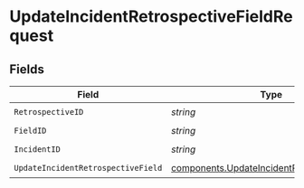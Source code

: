 # UpdateIncidentRetrospectiveFieldRequest


## Fields

| Field                                                                                                      | Type                                                                                                       | Required                                                                                                   | Description                                                                                                |
| ---------------------------------------------------------------------------------------------------------- | ---------------------------------------------------------------------------------------------------------- | ---------------------------------------------------------------------------------------------------------- | ---------------------------------------------------------------------------------------------------------- |
| `RetrospectiveID`                                                                                          | *string*                                                                                                   | :heavy_check_mark:                                                                                         | N/A                                                                                                        |
| `FieldID`                                                                                                  | *string*                                                                                                   | :heavy_check_mark:                                                                                         | N/A                                                                                                        |
| `IncidentID`                                                                                               | *string*                                                                                                   | :heavy_check_mark:                                                                                         | N/A                                                                                                        |
| `UpdateIncidentRetrospectiveField`                                                                         | [components.UpdateIncidentRetrospectiveField](../../models/components/updateincidentretrospectivefield.md) | :heavy_check_mark:                                                                                         | N/A                                                                                                        |